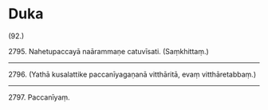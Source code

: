 # Duka

(92.)

2795\. Nahetupaccayā naārammaṇe catuvīsati. (Saṃkhittaṃ.)

---

2796\. (Yathā kusalattike paccanīyagaṇanā vitthāritā, evaṃ vitthāretabbaṃ.)

---

2797\. Paccanīyaṃ.
